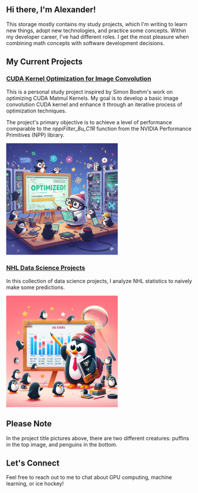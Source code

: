 ## Hi there, I'm Alexander!

This storage mostly contains my study projects, which I'm writing to learn new things, adopt new technologies, and practice some concepts. Within my developer career, I've had different roles. I get the most pleasure when combining math concepts with software development decisions.

## My Current Projects

### [CUDA Kernel Optimization for Image Convolution](https://github.com/alexander-klokov/image-convolution)

This is a personal study project inspired by Simon Boehm's work on optimizing CUDA Matmul Kernels. My goal is to develop a basic image convolution CUDA kernel and enhance it through an iterative process of optimization techniques.

The project's primary objective is to achieve a level of performance comparable to the _nppiFilter_8u_C1R_ function from the NVIDIA Performance Primitives (NPP) library.

<img src="assets/puffins_work.png" width="300"/>

### [NHL Data Science Projects](https://github.com/alexander-klokov/nhl-analyst)

In this collection of data science projects, I analyze NHL statistics to naively make some predictions.

<img src="assets/penguins.webp" width="300"/>

## Please Note

In the project title pictures above, there are two different creatures: puffins in the top image, and penguins in the bottom.

## Let's Connect

Feel free to reach out to me to chat about GPU computing, machine learning, or ice hockey!
